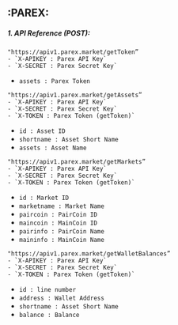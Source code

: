 ## :PAREX: 

##### 1. API Reference (POST):

```
"https://apiv1.parex.market/getToken”
- `X-APIKEY : Parex API Key`
- `X-SECRET : Parex Secret Key`
```
- `assets : Parex Token`


```
"https://apiv1.parex.market/getAssets”
- `X-APIKEY : Parex API Key`
- `X-SECRET : Parex Secret Key`
- `X-TOKEN : Parex Token (getToken)`
```
- `id : Asset ID` 
- `shortname : Asset Short Name`
- `assets : Asset Name`


```
"https://apiv1.parex.market/getMarkets”
- `X-APIKEY : Parex API Key`
- `X-SECRET : Parex Secret Key`
- `X-TOKEN : Parex Token (getToken)`
```
- `id : Market ID` 
- `marketname : Market Name`
- `paircoin : PairCoin ID`
- `maincoin : MainCoin ID`
- `pairinfo : PairCoin Name`
- `maininfo : MainCoin Name`


```
"https://apiv1.parex.market/getWalletBalances”
- `X-APIKEY : Parex API Key`
- `X-SECRET : Parex Secret Key`
- `X-TOKEN : Parex Token (getToken)`
```
- `id : line number` 
- `address : Wallet Address`
- `shortname : Asset Short Name`
- `balance : Balance`


